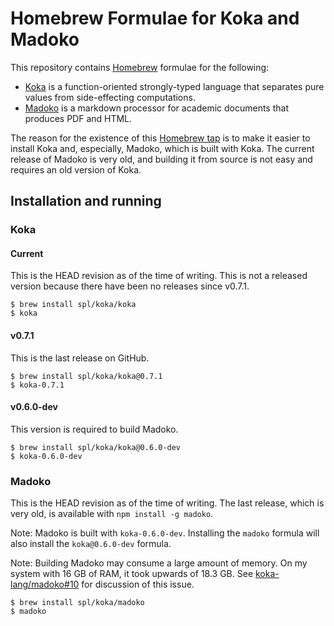 # Homebrew Formulae for Koka and Madoko

This repository contains [Homebrew] formulae for the following:

* [Koka] is a function-oriented strongly-typed language that separates pure
  values from side-effecting computations.
* [Madoko] is a markdown processor for academic documents that produces PDF and
  HTML.

[Homebrew]: https://brew.sh/
[Koka]: https://github.com/koka-lang/koka
[Madoko]: https://www.madoko.net/

The reason for the existence of this [Homebrew tap] is to make it easier to
install Koka and, especially, Madoko, which is built with Koka. The current
release of Madoko is very old, and building it from source is not easy and
requires an old version of Koka.

[Homebrew tap]: https://docs.brew.sh/Taps

## Installation and running

### Koka

#### Current

This is the HEAD revision as of the time of writing. This is not a released
version because there have been no releases since v0.7.1.

```
$ brew install spl/koka/koka
$ koka
```

#### v0.7.1

This is the last release on GitHub.

```
$ brew install spl/koka/koka@0.7.1
$ koka-0.7.1
```

#### v0.6.0-dev

This version is required to build Madoko.

```
$ brew install spl/koka/koka@0.6.0-dev
$ koka-0.6.0-dev
```

### Madoko

This is the HEAD revision as of the time of writing. The last release, which is
very old, is available with `npm install -g madoko`.

Note: Madoko is built with `koka-0.6.0-dev`. Installing the `madoko` formula
will also install the `koka@0.6.0-dev` formula.

Note: Building Madoko may consume a large amount of memory. On my system with 16
GB of RAM, it took upwards of 18.3 GB. See [koka-lang/madoko#10] for discussion
of this issue.

[koka-lang/madoko#10]: https://github.com/koka-lang/madoko/issues/10

```
$ brew install spl/koka/madoko
$ madoko
```

